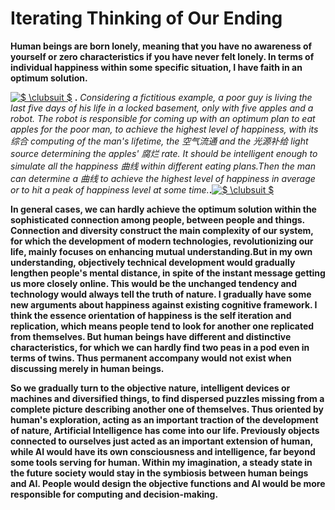 # Iterating Thinking of Our Ending           
      
**Human beings are born lonely, meaning that you have no awareness of yourself or zero characteristics if you have never felt lonely. In terms of individual happiness within some specific situation, I have faith in an optimum solution.**          
       
       
<a href="https://www.codecogs.com/eqnedit.php?latex=$&space;\clubsuit&space;$" target="_blank"><img src="https://latex.codecogs.com/gif.latex?$&space;\clubsuit&space;$" title="$ \clubsuit $" /></a> **.** _Considering a fictitious example, a poor guy is living the last five days of his life in a locked basement, only with five apples and a robot. The robot is responsible for coming up with an optimum plan to eat apples for the poor man, to achieve the highest level of happiness, with its 综合 computing of the man's lifetime, the 空气流通 and the 光源补给 light source determining the apples' 腐烂 rate. It should be intelligent enough to simulate all the happiness 曲线 within different eating plans.Then the man can determine a 曲线 to achieve the highest level of happiness in average or to hit a peak of happiness level at some time._**.**<a href="https://www.codecogs.com/eqnedit.php?latex=$&space;\clubsuit&space;$" target="_blank"><img src="https://latex.codecogs.com/gif.latex?$&space;\clubsuit&space;$" title="$ \clubsuit $" /></a>             
        
        
**In general cases, we can hardly achieve the optimum solution within the sophisticated connection among people, between people and things. Connection and diversity construct the main complexity of our system, for which the development of modern technologies, revolutionizing our life, mainly focuses on enhancing mutual understanding.But in my own understanding, objectively technical development would gradually lengthen people's mental distance, in spite of the instant message getting us more closely online. This would be the unchanged tendency and technology would always tell the truth of nature. I gradually have some new arguments about happiness against existing cognitive framework. I think the essence orientation of happiness is the self iteration and replication, which means people tend to look for another one replicated from themselves. But human beings have different and distinctive characteristics, for which we can hardly find two peas in a pod even in terms of twins. Thus permanent accompany would not exist when discussing merely in human beings.**          
          
**So we gradually turn to the objective nature, intelligent devices or machines and diversified things, to find dispersed puzzles missing from a complete picture describing another one of themselves. Thus oriented by human's exploration, acting as an important traction of the development of nature, Artificial Intelligence has come into our life. Previously objects connected to ourselves just acted as an important extension of human, while AI would have its own consciousness and intelligence, far beyond some tools serving for human. Within my imagination, a steady state in the future society would stay in the symbiosis between human beings and AI. People would design the objective functions and AI would be more responsible for computing and decision-making.**           
          
          

